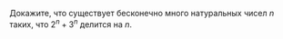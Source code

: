 Докажите, что существует бесконечно много натуральных чисел $n$ таких, что $2^n+3^n$ делится на $n$.